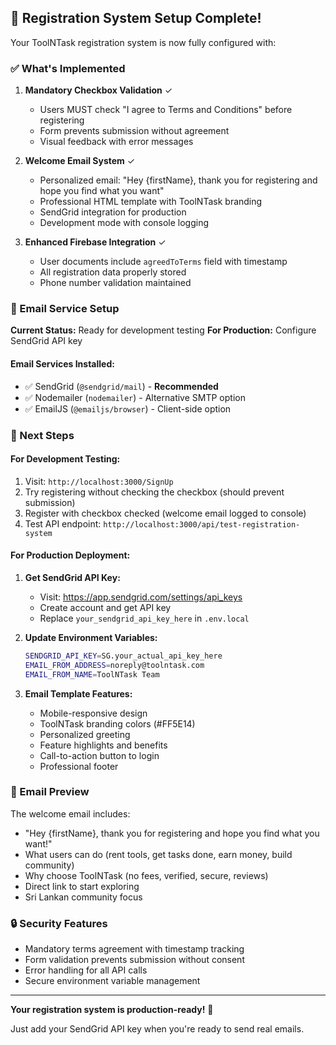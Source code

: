 ## 🎉 Registration System Setup Complete!

Your ToolNTask registration system is now fully configured with:

### ✅ What's Implemented

1. **Mandatory Checkbox Validation** ✓
   - Users MUST check "I agree to Terms and Conditions" before registering
   - Form prevents submission without agreement
   - Visual feedback with error messages

2. **Welcome Email System** ✓ 
   - Personalized email: "Hey {firstName}, thank you for registering and hope you find what you want"
   - Professional HTML template with ToolNTask branding
   - SendGrid integration for production
   - Development mode with console logging

3. **Enhanced Firebase Integration** ✓
   - User documents include `agreedToTerms` field with timestamp
   - All registration data properly stored
   - Phone number validation maintained

### 🔧 Email Service Setup

**Current Status:** Ready for development testing
**For Production:** Configure SendGrid API key

#### Email Services Installed:
- ✅ SendGrid (`@sendgrid/mail`) - **Recommended**
- ✅ Nodemailer (`nodemailer`) - Alternative SMTP option  
- ✅ EmailJS (`@emailjs/browser`) - Client-side option

### 🚀 Next Steps

#### For Development Testing:
1. Visit: `http://localhost:3000/SignUp`
2. Try registering without checking the checkbox (should prevent submission)
3. Register with checkbox checked (welcome email logged to console)
4. Test API endpoint: `http://localhost:3000/api/test-registration-system`

#### For Production Deployment:
1. **Get SendGrid API Key:**
   - Visit: https://app.sendgrid.com/settings/api_keys
   - Create account and get API key
   - Replace `your_sendgrid_api_key_here` in `.env.local`

2. **Update Environment Variables:**
   ```bash
   SENDGRID_API_KEY=SG.your_actual_api_key_here
   EMAIL_FROM_ADDRESS=noreply@toolntask.com
   EMAIL_FROM_NAME=ToolNTask Team
   ```

3. **Email Template Features:**
   - Mobile-responsive design
   - ToolNTask branding colors (#FF5E14)
   - Personalized greeting
   - Feature highlights and benefits
   - Call-to-action button to login
   - Professional footer

### 📧 Email Preview

The welcome email includes:
- "Hey {firstName}, thank you for registering and hope you find what you want!"
- What users can do (rent tools, get tasks done, earn money, build community)
- Why choose ToolNTask (no fees, verified, secure, reviews)
- Direct link to start exploring
- Sri Lankan community focus

### 🔒 Security Features

- Mandatory terms agreement with timestamp tracking
- Form validation prevents submission without consent
- Error handling for all API calls
- Secure environment variable management

---

**Your registration system is production-ready!** 🎯

Just add your SendGrid API key when you're ready to send real emails.
